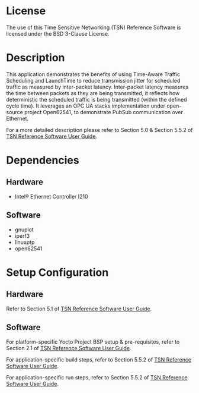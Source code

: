 # License
The use of this Time Sensitive Networking (TSN) Reference Software is licensed
under the BSD 3-Clause License.

# Description
This application demonstrates the benefits of using Time-Aware Traffic Scheduling
and LaunchTime to reduce transmission jitter for scheduled traffic as measured
by inter-packet latency. Inter-packet latency measures the time between packets
as they are being transmitted, it reflects how deterministic the scheduled
traffic is being transmitted (within the defined cycle time). It leverages an
OPC UA stacks implementation under open-source project Open62541, to
demonstrate PubSub communication over Ethernet.

For a more detailed description please refer to Section 5.0 & Section 5.5.2 of
[TSN Reference Software User Guide](../doc/README.md).

# Dependencies
## Hardware
- Intel® Ethernet Controller I210

## Software
- gnuplot
- iperf3
- linuxptp
- open62541

# Setup Configuration
## Hardware
Refer to Section 5.1 of [TSN Reference Software User Guide](../doc/README.md).

## Software
For platform-specific Yocto Project BSP setup & pre-requisites, refer to
Section 2.1 of [TSN Reference Software User Guide](../doc/README.md).

For application-specific build steps, refer to Section 5.5.2 of
[TSN Reference Software User Guide](../doc/README.md).

For application-specific run steps, refer to Section 5.5.2 of
[TSN Reference Software User Guide](../doc/README.md).
